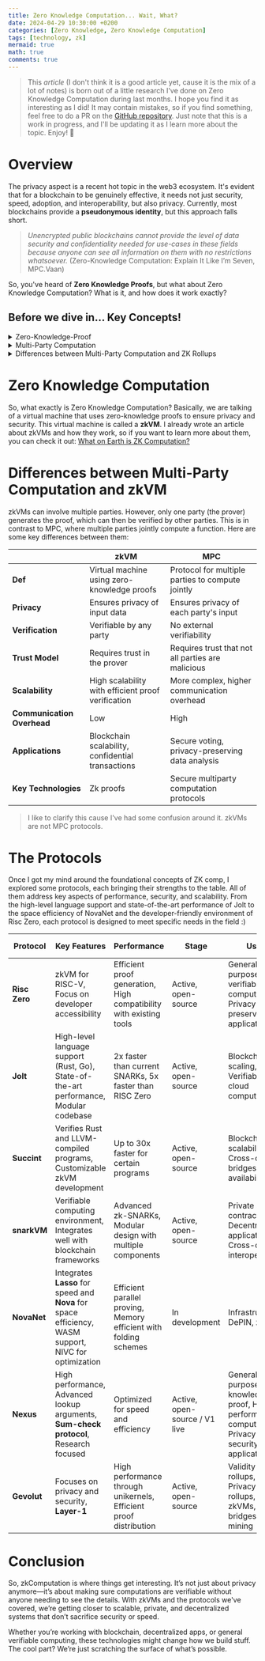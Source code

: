 ```yaml
---
title: Zero Knowledge Computation... Wait, What?
date: 2024-04-29 10:30:00 +0200
categories: [Zero Knowledge, Zero Knowledge Computation]
tags: [technology, zk]
mermaid: true
math: true
comments: true
---
```


> This *article* (I don't think it is a good article yet, cause it is the mix of a lot of notes) is born out of a little research I've done on Zero Knowledge Computation during last months. I hope you find it as interesting as I did! It may contain mistakes, so if you find something, feel free to do a PR on the [GitHub repository](https://github.com/luzalbaposse/luzalbaposse.github.io/tree/main/_posts). Just note that this is a work in progress, and I'll be updating it as I learn more about the topic. Enjoy! 🚀

# Overview

The privacy aspect is a recent hot topic in the web3 ecosystem. It's evident that for a blockchain to be genuinely effective, it needs not just security, speed, adoption, and interoperability, but also privacy. Currently, most blockchains provide a **pseudonymous identity**, but this approach falls short. 

> *Unencrypted public blockchains cannot provide the level of data security and confidentiality needed for use-cases in these fields because anyone can see all information on them with no restrictions whatsoever.* (Zero-Knowledge Computation: Explain It Like I’m Seven, MPC.Vaan)

So, you've heard of **Zero Knowledge Proofs**, but what about Zero Knowledge Computation? What is it, and how does it work exactly? 

## Before we dive in... Key Concepts!

<details>
<summary>Zero-Knowledge-Proof</summary>

- **Basic**

    Have you ever played find Waldo? We have a problem: **find Waldo.**

    ![Find Waldo](https://i.sstatic.net/reNlF.jpg)

    Let’s suppose that I want to prove (I'm a **prover)** to a person (the verifier) that I know where is Waldo… but I don’t want that person to know the place Waldo is.

    I go off and find a black piece of card that is at least twice the height and twice the width of the Where’s Waldo puzzle. Then, I cut a Waldo-shaped hole right in the middle of the card.

    Next, I take the puzzle (which is on a piece of paper) and tape it to the back of the black card so that Waldo is occupying the Waldo-shaped hole in the center.

    Importantly, the person, from where they are standing in front of the black card, should not be able to see any of Waldo’s surroundings in the puzzle while I am taping it up.

    However, once I have fixed the puzzle in place, they can be sure that they are not being deceived because there is no way that I could have displayed Wally through the hole if I didn’t know exactly where Wally was.

    And so, this protocol satisfies my wishes: I have been able to convince the person that I know the solution (called completeness in the literature) whilst revealing no further information about Waldo’s location beyond what the person already knew (called zero knowledge-ness in the literature).

- **Complex**

    In a more complex setting, consider the problem of proving the correctness of a computation performed by a powerful cloud server to a client with limited resources. zk-SNARKs are employed here. The server generates a succinct proof that a certain computation was performed correctly, and the client can verify this proof in a fraction of the time it would take to perform the computation itself.
    
</details>

<details>
<summary>Multi-Party Computation</summary>

- **Basic**

    Imagine you and your friends have a recipe to cook something, but you don't want anyone else to know it. Instead of telling each other the entire recipe, each of you only knows a small part of it. When you want to make the meal, each of you adds your part without revealing it to the others.

- **Intermediate**

    In an intermediate scenario, consider a group of banks that need to determine the total amount of fraudulent transactions without revealing their individual transaction data to each other. Using MPC, each bank encrypts its transaction data and shares it with the other banks. They collectively compute the total amount of fraudulent transactions.

- **Complex**

    At a complex level, think about a decentralized voting system where the integrity and privacy of each vote are paramount. In such a system, MPC can ensure that each vote is counted accurately without revealing the identity or the vote of any individual.

</details>

<details>
<summary>Differences between Multi-Party Computation and ZK Rollups</summary>

1. **Purpose and Application**:
    - **MPC** is focused on secure computation among multiple parties without revealing private data to each other.
    - **ZK-Rollups** aims at scaling blockchain transaction throughput and efficiency, using zero-knowledge proofs to validate transactions collectively without disclosing their contents.
2. **Data Privacy and Computation**:
    - **MPC** involves complex computations distributed among participants, ensuring input data remains private throughout the computation process.
    - **ZK-Rollups** involves aggregating transactions and proving their validity in aggregate form without the need for participants to be aware of or involved in the computations of others' transactions.
3. **Blockchain Integration**:
    - **MPC** is a general cryptographic technique not inherently tied to blockchain technology but can be applied within blockchain contexts for privacy-preserving smart contracts or consensus mechanisms.
    - **ZK-Rollups** is specifically designed as a scalability solution for blockchains, enhancing performance and reducing costs by offloading transaction processing from the main chain.

</details>

# Zero Knowledge Computation
So, what exactly is Zero Knowledge Computation? Basically, we are talking of a virtual machine that uses zero-knowledge proofs to ensure privacy and security. This virtual machine is called a **zkVM**. I already wrote an article about zkVMs and how they work, so if you want to learn more about them, you can check it out: [What on Earth is ZK Computation?](https://luzalbaposse.github.io/posts/WhatOnEarthZKComputation/)


# Differences between Multi-Party Computation and zkVM

zkVMs can involve multiple parties. However, only one party (the prover) generates the proof, which can then be verified by other parties. This is in contrast to MPC, where multiple parties jointly compute a function. Here are some key differences between them: 


|  | **zkVM** | **MPC** |
| --- | --- | --- |
| **Def** | Virtual machine using zero-knowledge proofs | Protocol for multiple parties to compute jointly |
| **Privacy** | Ensures privacy of input data | Ensures privacy of each party's input |
| **Verification** | Verifiable by any party | No external verifiability |
| **Trust Model** | Requires trust in the prover | Requires trust that not all parties are malicious |
| **Scalability** | High scalability with efficient proof verification | More complex, higher communication overhead |
| **Communication Overhead** | Low | High |
| **Applications** | Blockchain scalability, confidential transactions | Secure voting, privacy-preserving data analysis |
| **Key Technologies** | Zk proofs | Secure multiparty computation protocols |

> I like to clarify this cause I've had some confusion around it. zkVMs are not MPC protocols.

# The Protocols

Once I got my mind around the foundational concepts of ZK comp, I explored some protocols, each bringing their strengths to the table. All of them address key aspects of performance, security, and scalability. From the high-level language support and state-of-the-art performance of Jolt to the space efficiency of NovaNet and the developer-friendly environment of Risc Zero, each protocol is designed to meet specific needs in the field :)

| **Protocol** | **Key Features** | **Performance** | **Stage** | **Uses** | **Short Report** |
| --- | --- | --- | --- | --- | --- |
| **Risc Zero** | zkVM for RISC-V, Focus on developer accessibility | Efficient proof generation, High compatibility with existing tools | Active, open-source | General-purpose verifiable computing, Privacy-preserving applications | [Risc Zero](https://luzalbaposse.github.io/reports/RiscZero/) |
| **Jolt** | High-level language support (Rust, Go), State-of-the-art performance, Modular codebase | 2x faster than current SNARKs, 5x faster than RISC Zero | Active, open-source | Blockchain scaling, Verifiable cloud computing | [Jolt](https://luzalbaposse.github.io/reports/Jolt/) |
| **Succint** | Verifies Rust and LLVM-compiled programs, Customizable zkVM development | Up to 30x faster for certain programs | Active, open-source | Blockchain scalability, Cross-chain bridges, Data availability | [Succint](https://luzalbaposse.github.io/reports/Succint/) |
| **snarkVM** | Verifiable computing environment, Integrates well with blockchain frameworks | Advanced zk-SNARKs, Modular design with multiple components | Active, open-source | Private smart contracts, Decentralized applications, Cross-chain interoperability | [snarkVM](https://luzalbaposse.github.io/reports/snarkVM/) |
| **NovaNet** | Integrates **Lasso** for speed and **Nova** for space efficiency, WASM support, NIVC for optimization | Efficient parallel proving, Memory efficient with folding schemes | In development | Infrastructure, DePIN, zkML | [NovaNet](https://luzalbaposse.github.io/reports/NovaNet/) |
| **Nexus** | High performance, Advanced lookup arguments, **Sum-check protocol**, Research focused | Optimized for speed and efficiency | Active, open-source / V1 live | General-purpose zero-knowledge proof, High-performance computing, Privacy and security applications | [Nexus](https://luzalbaposse.github.io/reports/Nexus/) |
| **Gevolut** | Focuses on privacy and security, **Layer-1** | High performance through unikernels, Efficient proof distribution | Active, open-source | Validity rollups, Privacy rollups, zkVMs, ZK bridges, ZK mining | [Gevolut](https://luzalbaposse.github.io/reports/Gevolut/) |

# **Conclusion**

So, zkComputation is where things get interesting. It’s not just about privacy anymore—it’s about making sure computations are verifiable without anyone needing to see the details. With zkVMs and the protocols we've covered, we’re getting closer to scalable, private, and decentralized systems that don’t sacrifice security or speed.

Whether you’re working with blockchain, decentralized apps, or general verifiable computing, these technologies might change how we build stuff. The cool part? We’re just scratching the surface of what’s possible. 